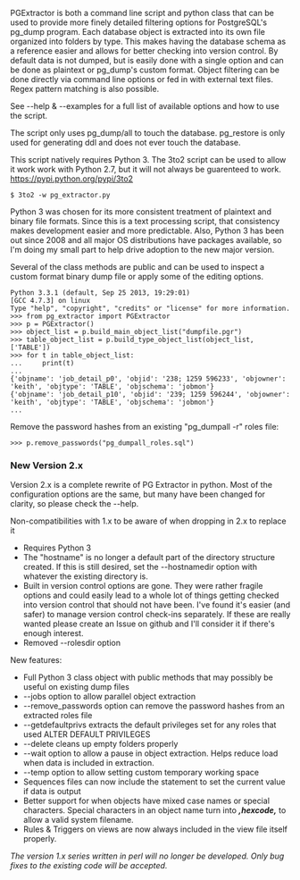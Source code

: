 PGExtractor is both a command line script and python class that can be used to provide more finely 
detailed filtering options for PostgreSQL's pg_dump program. Each database object is extracted into 
its own file organized into folders by type. This makes having the database schema as a reference 
easier and allows for better checking into version control. By default data is not dumped, but 
is easily done with a single option and can be done as plaintext or pg_dump's custom format. Object 
filtering can be done directly via command line options or fed in with external text files. Regex 
pattern matching is also possible.

See --help & --examples for a full list of available options and how to use the script.

The script only uses pg_dump/all to touch the database. 
pg_restore is only used for generating ddl and does not ever touch the database.

This script natively requires Python 3. The 3to2 script can be used to allow it work work with
Python 2.7, but it will not always be guarenteed to work. https://pypi.python.org/pypi/3to2

````
$ 3to2 -w pg_extractor.py
````

Python 3 was chosen for its more consistent treatment of plaintext and binary file formats. 
Since this is a text processing script, that consistency makes development easier and more 
predictable. Also, Python 3 has been out since 2008 and all major OS distributions have packages 
available, so I'm doing my small part to help drive adoption to the new major version.

Several of the class methods are public and can be used to inspect a custom format binary dump 
file or apply some of the editing options.

````
Python 3.3.1 (default, Sep 25 2013, 19:29:01) 
[GCC 4.7.3] on linux
Type "help", "copyright", "credits" or "license" for more information.
>>> from pg_extractor import PGExtractor
>>> p = PGExtractor()
>>> object_list = p.build_main_object_list("dumpfile.pgr")
>>> table_object_list = p.build_type_object_list(object_list, ['TABLE'])
>>> for t in table_object_list:
...     print(t)
... 
{'objname': 'job_detail_p0', 'objid': '238; 1259 596233', 'objowner': 'keith', 'objtype': 'TABLE', 'objschema': 'jobmon'}
{'objname': 'job_detail_p10', 'objid': '239; 1259 596244', 'objowner': 'keith', 'objtype': 'TABLE', 'objschema': 'jobmon'}
...
````

Remove the password hashes from an existing "pg_dumpall -r" roles file:
````
>>> p.remove_passwords("pg_dumpall_roles.sql")
````

### New Version 2.x

Version 2.x is a complete rewrite of PG Extractor in python. Most of the configuration options are the same,
but many have been changed for clarity, so please check the --help. 

Non-compatibilities with 1.x to be aware of when dropping in 2.x to replace it
 * Requires Python 3
 * The "hostname" is no longer a default part of the directory structure created. If this is still desired, set the --hostnamedir option with whatever the existing directory is.
 * Built in version control options are gone. They were rather fragile options and could easily lead to a whole lot of things getting checked into version control that should not have been. I've found it's easier (and safer) to manage version control check-ins separately. If these are really wanted please create an Issue on github and I'll consider it if there's enough interest.
 * Removed --rolesdir option

New features:
 * Full Python 3 class object with public methods that may possibly be useful on existing dump files
 * --jobs option to allow parallel object extraction
 * --remove_passwords option can remove the password hashes from an extracted roles file
 * --getdefaultprivs extracts the default privileges set for any roles that used ALTER DEFAULT PRIVILEGES
 * --delete cleans up empty folders properly
 * --wait option to allow a pause in object extraction. Helps reduce load when data is included in extraction.
 * --temp option to allow setting custom temporary working space
 * Sequences files can now include the statement to set the current value if data is output
 *  Better support for when objects have mixed case names or special characters. Special characters in an object name turn into ***,hexcode,*** to allow a valid system filename.
 * Rules & Triggers on views are now always included in the view file itself properly.

*The version 1.x series written in perl will no longer be developed. Only bug fixes to the existing code will be accepted.*

